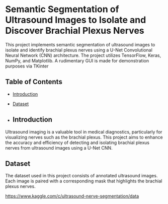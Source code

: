 # Semantic Segmentation of Ultrasound Images to Isolate and Discover Brachial Plexus Nerves

This project implements semantic segmentation of ultrasound images to isolate and identify brachial plexus nerves using a U-Net Convolutional Neural Network (CNN) architecture. The project utilizes TensorFlow, Keras, NumPy, and Matplotlib. A rudimentary GUI is made for demonstration purposes via TKinter

## Table of Contents

- [Introduction](#introduction)
- [Dataset](#dataset)

- ## Introduction

Ultrasound imaging is a valuable tool in medical diagnostics, particularly for visualizing nerves such as the brachial plexus. This project aims to enhance the accuracy and efficiency of detecting and isolating brachial plexus nerves from ultrasound images using a U-Net CNN.

## Dataset

The dataset used in this project consists of annotated ultrasound images. Each image is paired with a corresponding mask that highlights the brachial plexus nerves.

https://www.kaggle.com/c/ultrasound-nerve-segmentation/data
